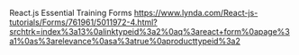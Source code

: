 React.js Essential Training
Forms
https://www.lynda.com/React-js-tutorials/Forms/761961/5011972-4.html?srchtrk=index%3a13%0alinktypeid%3a2%0aq%3areact+form%0apage%3a1%0as%3arelevance%0asa%3atrue%0aproducttypeid%3a2